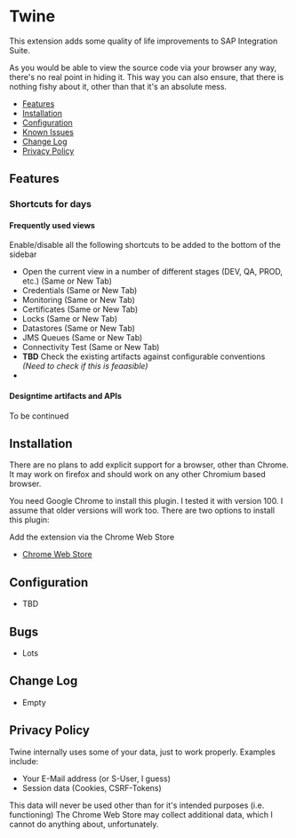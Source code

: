 # Twine

This extension adds some quality of life improvements to SAP Integration Suite.

As you would be able to view the source code via your browser any way, there's no real point in hiding it.
This way you can also ensure, that there is nothing fishy about it, other than that it's an absolute mess.

- [Features](#features)
- [Installation](#installation)
- [Configuration](#configuration)
- [Known Issues](#known-issues)
- [Change Log](#change-log)
- [Privacy Policy](#privacy-policy)

## Features

### Shortcuts for days

#### Frequently used views
Enable/disable all the following shortcuts to be added to the bottom of the sidebar
- Open the current view in a number of different stages (DEV, QA, PROD, etc.) (Same or New Tab)
- Credentials (Same or New Tab)
- Monitoring (Same or New Tab)
- Certificates (Same or New Tab)
- Locks (Same or New Tab)
- Datastores (Same or New Tab)
- JMS Queues (Same or New Tab)
- Connectivity Test (Same or New Tab)
- **TBD** Check the existing artifacts against configurable conventions *(Need to check if this is feaasible)*
- 
#### Designtime artifacts and APIs
To be continued

## Installation

There are no plans to add explicit support for a browser, other than Chrome.
It may work on firefox and should work on any other Chromium based browser.

You need Google Chrome to install this plugin. I tested it with version 100. I assume that older versions will work too.
There are two options to install this plugin:

Add the extension via the Chrome Web Store
- [Chrome Web Store](https://chrome.google.com/webstore/detail/sap-cpi-helper/epoggeaemnkacpinjfgccbjakglngkpb)

## Configuration
- TBD

## Bugs
- Lots

## Change Log
- Empty

## Privacy Policy

Twine internally uses some of your data, just to work properly. 
Examples include:
- Your E-Mail address (or S-User, I guess)
- Session data (Cookies, CSRF-Tokens)

This data will never be used other than for it's intended purposes (i.e. functioning)
The Chrome Web Store may collect additional data, which I cannot do anything about, unfortunately.
